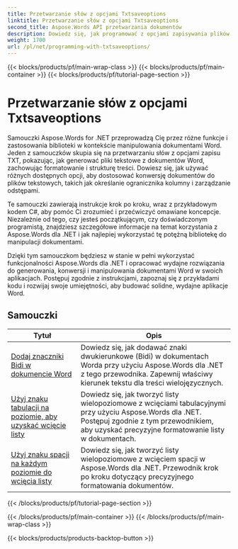 ```yaml
---
title: Przetwarzanie słów z opcjami Txtsaveoptions
linktitle: Przetwarzanie słów z opcjami Txtsaveoptions
second_title: Aspose.Words API przetwarzania dokumentów
description: Dowiedz się, jak programować z opcjami zapisywania plików tekstowych w Aspose.Words dla .NET. Dowiedz się, jak określić kodowanie, sformatować tekst, zarządzać podziałami wierszy i nie tylko, korzystając z samouczków krok po kroku i przykładowego kodu w języku C#.
weight: 1700
url: /pl/net/programming-with-txtsaveoptions/
---
```


{{< blocks/products/pf/main-wrap-class >}}
{{< blocks/products/pf/main-container >}}
{{< blocks/products/pf/tutorial-page-section >}}

# Przetwarzanie słów z opcjami Txtsaveoptions

Samouczki Aspose.Words for .NET przeprowadzą Cię przez różne funkcje i zastosowania biblioteki w kontekście manipulowania dokumentami Word. Jeden z samouczków skupia się na przetwarzaniu słów z opcjami zapisu TXT, pokazując, jak generować pliki tekstowe z dokumentów Word, zachowując formatowanie i strukturę treści. Dowiesz się, jak używać różnych dostępnych opcji, aby dostosować konwersję dokumentów do plików tekstowych, takich jak określanie ogranicznika kolumny i zarządzanie odstępami.

Te samouczki zawierają instrukcje krok po kroku, wraz z przykładowym kodem C#, aby pomóc Ci zrozumieć i przećwiczyć omawiane koncepcje. Niezależnie od tego, czy jesteś początkującym, czy doświadczonym programistą, znajdziesz szczegółowe informacje na temat korzystania z Aspose.Words dla .NET i jak najlepiej wykorzystać tę potężną bibliotekę do manipulacji dokumentami.

Dzięki tym samouczkom będziesz w stanie w pełni wykorzystać funkcjonalności Aspose.Words dla .NET i opracować wydajne rozwiązania do generowania, konwersji i manipulowania dokumentami Word w swoich aplikacjach. Postępuj zgodnie z instrukcjami, zapoznaj się z przykładami kodu i rozwijaj swoje umiejętności, aby budować solidne, wydajne aplikacje Word.

 ## Samouczki
| Tytuł | Opis |
| --- | --- |
| [Dodaj znaczniki Bidi w dokumencie Word](./add-bidi-marks/) | Dowiedz się, jak dodawać znaki dwukierunkowe (Bidi) w dokumentach Worda przy użyciu Aspose.Words dla .NET z tego przewodnika. Zapewnij właściwy kierunek tekstu dla treści wielojęzycznych. |
| [Użyj znaku tabulacji na poziomie, aby uzyskać wcięcie listy](./use-tab-character-per-level-for-list-indentation/) | Dowiedz się, jak tworzyć listy wielopoziomowe z wcięciami tabulacyjnymi przy użyciu Aspose.Words dla .NET. Postępuj zgodnie z tym przewodnikiem, aby uzyskać precyzyjne formatowanie listy w dokumentach. |
| [Użyj znaku spacji na każdym poziomie do wcięcia listy](./use-space-character-per-level-for-list-indentation/) | Dowiedz się, jak tworzyć listy wielopoziomowe z wcięciem spacji w Aspose.Words dla .NET. Przewodnik krok po kroku dotyczący precyzyjnego formatowania dokumentów. |
{{< /blocks/products/pf/tutorial-page-section >}}

{{< /blocks/products/pf/main-container >}}
{{< /blocks/products/pf/main-wrap-class >}}

{{< blocks/products/products-backtop-button >}}
